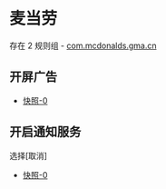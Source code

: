 # 麦当劳

存在 2 规则组 - [com.mcdonalds.gma.cn](/src/apps/com.mcdonalds.gma.cn.ts)

## 开屏广告

- [快照-0](https://i.gkd.li/import/12740193)

## 开启通知服务

选择[取消]

- [快照-0](https://i.gkd.li/import/13259242)
